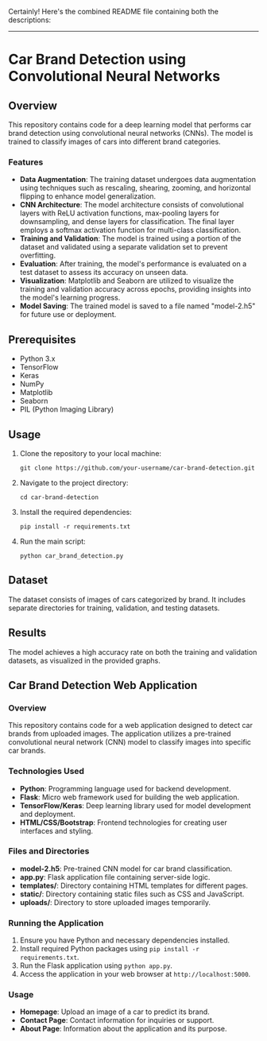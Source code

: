 Certainly! Here's the combined README file containing both the descriptions:

---

# Car Brand Detection using Convolutional Neural Networks

## Overview
This repository contains code for a deep learning model that performs car brand detection using convolutional neural networks (CNNs). The model is trained to classify images of cars into different brand categories.

### Features
- **Data Augmentation**: The training dataset undergoes data augmentation using techniques such as rescaling, shearing, zooming, and horizontal flipping to enhance model generalization.
- **CNN Architecture**: The model architecture consists of convolutional layers with ReLU activation functions, max-pooling layers for downsampling, and dense layers for classification. The final layer employs a softmax activation function for multi-class classification.
- **Training and Validation**: The model is trained using a portion of the dataset and validated using a separate validation set to prevent overfitting.
- **Evaluation**: After training, the model's performance is evaluated on a test dataset to assess its accuracy on unseen data.
- **Visualization**: Matplotlib and Seaborn are utilized to visualize the training and validation accuracy across epochs, providing insights into the model's learning progress.
- **Model Saving**: The trained model is saved to a file named "model-2.h5" for future use or deployment.

## Prerequisites
- Python 3.x
- TensorFlow
- Keras
- NumPy
- Matplotlib
- Seaborn
- PIL (Python Imaging Library)

## Usage
1. Clone the repository to your local machine:
   ```
   git clone https://github.com/your-username/car-brand-detection.git
   ```
2. Navigate to the project directory:
   ```
   cd car-brand-detection
   ```
3. Install the required dependencies:
   ```
   pip install -r requirements.txt
   ```
4. Run the main script:
   ```
   python car_brand_detection.py
   ```

## Dataset
The dataset consists of images of cars categorized by brand. It includes separate directories for training, validation, and testing datasets.

## Results
The model achieves a high accuracy rate on both the training and validation datasets, as visualized in the provided graphs.

## Car Brand Detection Web Application

### Overview
This repository contains code for a web application designed to detect car brands from uploaded images. The application utilizes a pre-trained convolutional neural network (CNN) model to classify images into specific car brands.

### Technologies Used
- **Python**: Programming language used for backend development.
- **Flask**: Micro web framework used for building the web application.
- **TensorFlow/Keras**: Deep learning library used for model development and deployment.
- **HTML/CSS/Bootstrap**: Frontend technologies for creating user interfaces and styling.

### Files and Directories
- **model-2.h5**: Pre-trained CNN model for car brand classification.
- **app.py**: Flask application file containing server-side logic.
- **templates/**: Directory containing HTML templates for different pages.
- **static/**: Directory containing static files such as CSS and JavaScript.
- **uploads/**: Directory to store uploaded images temporarily.

### Running the Application
1. Ensure you have Python and necessary dependencies installed.
2. Install required Python packages using `pip install -r requirements.txt`.
3. Run the Flask application using `python app.py`.
4. Access the application in your web browser at `http://localhost:5000`.

### Usage
- **Homepage**: Upload an image of a car to predict its brand.
- **Contact Page**: Contact information for inquiries or support.
- **About Page**: Information about the application and its purpose.

